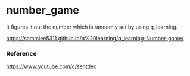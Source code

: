 # number_game

It figures it out the number which is randomly set by using q_learning.

https://sammiee5311.github.io/q%20learning/q_learning-Number-game/


### Reference

https://www.youtube.com/c/sentdex
